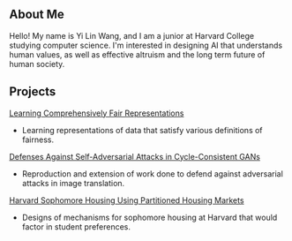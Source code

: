 ## About Me

Hello! My name is Yi Lin Wang, and I am a junior at Harvard College studying computer science. I'm interested in designing AI that understands human values, as well as effective altruism and the long term future of human society.

## Projects

[Learning Comprehensively Fair Representations](https://github.com/yilin-wang/yilin-wang.github.io/blob/master/LearningComprehensivelyFair.pdf)

* Learning representations of data that satisfy various definitions of fairness.

[Defenses Against Self-Adversarial Attacks in Cycle-Consistent GANs](https://github.com/yilin-wang/yilin-wang.github.io/blob/master/SelfAdversarialDefenses.pdf)

* Reproduction and extension of work done to defend against adversarial attacks in image translation.

[Harvard Sophomore Housing Using Partitioned Housing Markets](https://github.com/yilin-wang/yilin-wang.github.io/blob/master/SophomoreHousing.pdf)

* Designs of mechanisms for sophomore housing at Harvard that would factor in student preferences.
